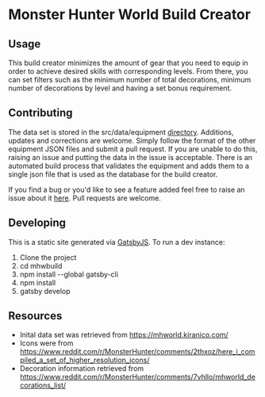 # Monster Hunter World Build Creator

## Usage

This build creator minimizes the amount of gear that you need to equip in order to achieve desired skills with corresponding levels. From there, you can set filters such as the minimum number of total decorations, minimum number of decorations by level and having a set bonus requirement.

## Contributing

The data set is stored in the src/data/equipment [directory](https://github.com/alexmnguyen/mhwbuild/tree/master/src/data/equipment). Additions, updates and corrections are welcome. Simply follow the format of the other equipment JSON files and submit a pull request. If you are unable to do this, raising an issue and putting the data in the issue is acceptable. There is an automated build process that validates the equipment and adds them to a single json file that is used as the database for the build creator.

If you find a bug or you'd like to see a feature added feel free to raise an issue about it [here](https://github.com/alexmnguyen/mhwbuild/issues). Pull requests are welcome.

## Developing

This is a static site generated via [GatsbyJS](https://www.gatsbyjs.org/). To run a dev instance:

1. Clone the project
2. cd mhwbuild
3. npm install --global gatsby-cli
4. npm install
5. gatsby develop

## Resources

* Inital data set was retrieved from https://mhworld.kiranico.com/
* Icons were from https://www.reddit.com/r/MonsterHunter/comments/2thxoz/here_i_compiled_a_set_of_higher_resolution_icons/
* Decoration information retrieved from https://www.reddit.com/r/MonsterHunter/comments/7vhllo/mhworld_decorations_list/
